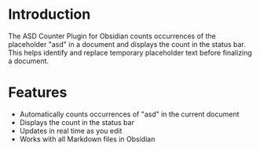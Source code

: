 # Introduction

The ASD Counter Plugin for Obsidian counts occurrences of the placeholder "asd" in a document and displays the count in the status bar. This helps identify and replace temporary placeholder text before finalizing a document.

# Features

- Automatically counts occurrences of "asd" in the current document
- Displays the count in the status bar
- Updates in real time as you edit
- Works with all Markdown files in Obsidian